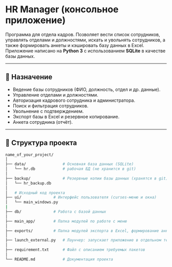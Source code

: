 # HR Manager (консольное приложение)

Программа для отдела кадров. Позволяет вести список сотрудников, управлять отделами и должностями, искать и увольнять сотрудников, а также формировать анкеты и кэшировать базу данных в Excel.  
Приложение написано на **Python 3** с использованием **SQLite** в качестве базы данных.

---

## 📌 Назначение
- Ведение базы сотрудников (ФИО, должность, отдел и др. данные).
- Управление отделами и должностями.
- Авторизация кадрового сотрудника и администратора.
- Поиск и фильтрация сотрудников.
- Увольнение с подтверждением.
- Экспорт базы в Excel и резервное копирование.
- Анкета сотрудника (отчёт).

---

## 📂 Структура проекта

```bash
name_of_your_project/
│
├── data/                # Основная база данных (SQLite)
│   └── hr.db            # рабочая БД (не хранится в git)
│
├── backup/              # Резервные копии базы данных (хранятся в git)
│   └── hr_backup.db
│
│   # Исходный код проекта
├── ui/              # Интерфейс пользователя (curses-меню и окна)
│   └── main_windows.py
|
├── db/              # Работа с базой данных
│
├── main_app/        # Папка модулей по работе с меню 
│
├── exports/         # Папка модулей экспорта в Excel, формирование анкет docx
│
├── launch_external.py   # Лаунчер: запускает приложение в отдельном терминале
│
├── requirement.txt      # Файл с описанием требуемых пакетов
│
└── README.md            # Документация проекта
